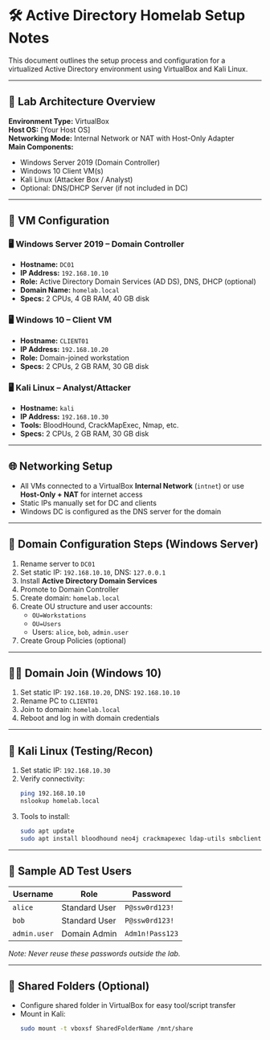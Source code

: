 # 🛠️ Active Directory Homelab Setup Notes

This document outlines the setup process and configuration for a virtualized Active Directory environment using VirtualBox and Kali Linux.

---

## 🧱 Lab Architecture Overview

**Environment Type:** VirtualBox  
**Host OS:** [Your Host OS]  
**Networking Mode:** Internal Network or NAT with Host-Only Adapter  
**Main Components:**
- Windows Server 2019 (Domain Controller)
- Windows 10 Client VM(s)
- Kali Linux (Attacker Box / Analyst)
- Optional: DNS/DHCP Server (if not included in DC)

---

## 🔧 VM Configuration

### 🖥️ Windows Server 2019 – Domain Controller
- **Hostname:** `DC01`
- **IP Address:** `192.168.10.10`
- **Role:** Active Directory Domain Services (AD DS), DNS, DHCP (optional)
- **Domain Name:** `homelab.local`
- **Specs:** 2 CPUs, 4 GB RAM, 40 GB disk

### 🖥️ Windows 10 – Client VM
- **Hostname:** `CLIENT01`
- **IP Address:** `192.168.10.20`
- **Role:** Domain-joined workstation
- **Specs:** 2 CPUs, 2 GB RAM, 30 GB disk

### 🖥️ Kali Linux – Analyst/Attacker
- **Hostname:** `kali`
- **IP Address:** `192.168.10.30`
- **Tools:** BloodHound, CrackMapExec, Nmap, etc.
- **Specs:** 2 CPUs, 2 GB RAM, 30 GB disk

---

## 🌐 Networking Setup

- All VMs connected to a VirtualBox **Internal Network** (`intnet`) or use **Host-Only + NAT** for internet access
- Static IPs manually set for DC and clients
- Windows DC is configured as the DNS server for the domain

---

## 🪪 Domain Configuration Steps (Windows Server)

1. Rename server to `DC01`
2. Set static IP: `192.168.10.10`, DNS: `127.0.0.1`
3. Install **Active Directory Domain Services**
4. Promote to Domain Controller
5. Create domain: `homelab.local`
6. Create OU structure and user accounts:
    - `OU=Workstations`
    - `OU=Users`
    - Users: `alice`, `bob`, `admin.user`
7. Create Group Policies (optional)

---

## 🧑‍💻 Domain Join (Windows 10)

1. Set static IP: `192.168.10.20`, DNS: `192.168.10.10`
2. Rename PC to `CLIENT01`
3. Join to domain: `homelab.local`
4. Reboot and log in with domain credentials

---

## 🧪 Kali Linux (Testing/Recon)

1. Set static IP: `192.168.10.30`
2. Verify connectivity:
    ```bash
    ping 192.168.10.10
    nslookup homelab.local
    ```
3. Tools to install:
    ```bash
    sudo apt update
    sudo apt install bloodhound neo4j crackmapexec ldap-utils smbclient
    ```

---

## 🔐 Sample AD Test Users

| Username     | Role           | Password         |
|--------------|----------------|------------------|
| `alice`      | Standard User  | `P@ssw0rd123!`    |
| `bob`        | Standard User  | `P@ssw0rd123!`    |
| `admin.user` | Domain Admin   | `Adm1n!Pass123`   |

*Note: Never reuse these passwords outside the lab.*

---

## 📁 Shared Folders (Optional)

- Configure shared folder in VirtualBox for easy tool/script transfer
- Mount in Kali:
  ```bash
  sudo mount -t vboxsf SharedFolderName /mnt/share
